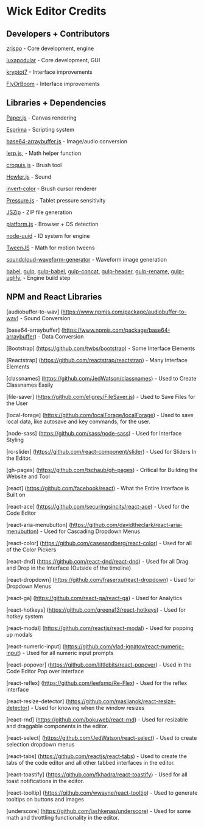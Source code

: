 # Wick Editor Credits

## Developers + Contributors

[zrispo](https://github.com/zrispo) - Core development, engine

[luxapodular](https://github.com/luxapodular) - Core development, GUI

[kryptot7](https://github.com/kryptot7) - Interface improvements

[FlyOrBoom](https://github.com/FlyOrBoom) - Interface improvements

## Libraries + Dependencies

[Paper.js](http://paperjs.org/) - Canvas rendering

[Esprima](https://esprima.org/) - Scripting system

[base64-arraybuffer.js](https://www.npmjs.com/package/base64-arraybuffer) - Image/audio conversion

[lerp.js](https://github.com/mattdesl/lerp/blob/master/index.js), - Math helper function

[croquis.js](https://github.com/disjukr/croquis.js/tree/master) - Brush tool

[Howler.js](https://howlerjs.com/) - Sound

[invert-color](https://github.com/onury/invert-color) - Brush cursor renderer

[Pressure.js](https://pressurejs.com/) - Tablet pressure sensitivity

[JSZip](https://stuk.github.io/jszip/) - ZIP file generation

[platform.js](https://github.com/bestiejs/platform.js/) - Browser + OS detection

[node-uuid](https://github.com/kelektiv/node-uuid) - ID system for engine

[TweenJS](https://www.createjs.com/tweenjs) - Math for motion tweens

[soundcloud-waveform-generator](https://github.com/Idnan/soundcloud-waveform-generator) - Waveform image generation

[babel](https://babeljs.io/), [gulp](https://gulpjs.com/), [gulp-babel](https://www.npmjs.com/package/gulp-babel), [gulp-concat](https://www.npmjs.com/package/gulp-concat), [gulp-header](https://www.npmjs.com/package/gulp-header), [gulp-rename](https://www.npmjs.com/package/gulp-rename), [gulp-uglify](https://www.npmjs.com/package/gulp-uglify), - Engine build step

## NPM and React Libraries

[audiobuffer-to-wav] (https://www.npmjs.com/package/audiobuffer-to-wav) - Sound Conversion

[base64-arraybuffer] (https://www.npmjs.com/package/base64-arraybuffer) - Data Conversion

[Bootstrap] (https://github.com/twbs/bootstrap) - Some Interface Elements

[Reactstrap] (https://github.com/reactstrap/reactstrap) - Many Interface Elements

[classnames] (https://github.com/JedWatson/classnames) - Used to Create Classnames Easily

[file-saver] (https://github.com/eligrey/FileSaver.js) - Used to Save Files for the User

[local-forage] (https://github.com/localForage/localForage) - Used to save local data, like autosave and key
commands, for the user.

[node-sass] (https://github.com/sass/node-sass) - Used for Interface Styling

[rc-slider] (https://github.com/react-component/slider) - Used for Sliders In the Editor.

[gh-pages] (https://github.com/tschaub/gh-pages) - Critical for Building the Website and Tool

[react] (https://github.com/facebook/react) - What the Entire Interface is Built on

[react-ace] (https://github.com/securingsincity/react-ace) - Used for the Code Editor

[react-aria-menubutton] (https://github.com/davidtheclark/react-aria-menubutton) - Used for Cascading Dropdown
Menus

[react-color] (https://github.com/casesandberg/react-color) - Used for all of the Color Pickers

[react-dnd] (https://github.com/react-dnd/react-dnd) - Used for all Drag and Drop in the Interface (Outside of the timeline)

[react-dropdown] (https://github.com/fraserxu/react-dropdown) - Used for Dropdown Menus

[react-ga] (https://github.com/react-ga/react-ga) - Used for Analytics

[react-hotkeys] (https://github.com/greena13/react-hotkeys) - Used for hotkey system

[react-modal] (https://github.com/reactjs/react-modal) - Used for popping up modals

[react-numeric-input] (https://github.com/vlad-ignatov/react-numeric-input) - Used for all numeric input prompts

[react-popover] (https://github.com/littlebits/react-popover) - Used in the Code Editor Pop over interface

[react-reflex] (https://github.com/leefsmp/Re-Flex) - Used for the reflex interface

[react-resize-detector] (https://github.com/maslianok/react-resize-detector) - Used for knowing when the window resizes

[react-rnd] (https://github.com/bokuweb/react-rnd) - Used for resizable and draggable components in the editor.

[react-select] (https://github.com/JedWatson/react-select) - Used to create selection dropdown menus

[react-tabs] (https://github.com/reactjs/react-tabs) - Used to create the tabs of the code editor and all other tabbed interfaces in the editor.

[react-toastify] (https://github.com/fkhadra/react-toastify) - Used for all toast notifications in the editor.

[react-tooltip] (https://github.com/wwayne/react-tooltip) - Used to generate tooltips on buttons and images

[underscore] (https://github.com/jashkenas/underscore) - Used for some math and throttling functionality in the editor.
